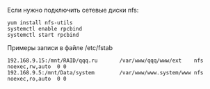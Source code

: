 Если нужно подключить сетевые диски nfs:

	yum install nfs-utils 
	systemctl enable rpcbind
	systemctl start rpcbind

Примеры записи в файле /etc/fstab

	192.168.9.15:/mnt/RAID/qqq.ru       /var/www/qqq/www/ext    nfs     noexec,rw,auto  0 0  
	192.168.9.5:/mnt/Data/system        /var/www/www.system/www nfs     noexec,ro,auto  0 0  

